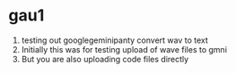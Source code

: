 # gau1

1. testing out googlegeminipanty convert wav to text
2. Initially this was for testing upload of wave files to gmni
3. But you are also uploading code files directly 

 

